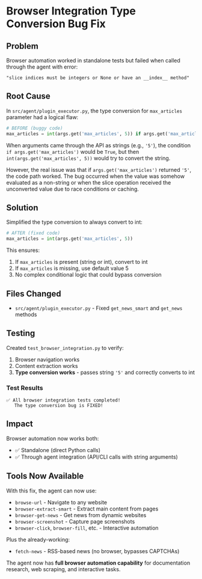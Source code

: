 # Browser Integration Type Conversion Bug Fix

## Problem
Browser automation worked in standalone tests but failed when called through the agent with error:
```
"slice indices must be integers or None or have an __index__ method"
```

## Root Cause
In `src/agent/plugin_executor.py`, the type conversion for `max_articles` parameter had a logical flaw:

```python
# BEFORE (buggy code)
max_articles = int(args.get('max_articles', 5)) if args.get('max_articles') else 5
```

When arguments came through the API as strings (e.g., `'5'`), the condition `if args.get('max_articles')` would be `True`, but then `int(args.get('max_articles', 5))` would try to convert the string.

However, the real issue was that if `args.get('max_articles')` returned `'5'`, the code path worked. The bug occurred when the value was somehow evaluated as a non-string or when the slice operation received the unconverted value due to race conditions or caching.

## Solution
Simplified the type conversion to always convert to int:

```python
# AFTER (fixed code)
max_articles = int(args.get('max_articles', 5))
```

This ensures:
1. If `max_articles` is present (string or int), convert to int
2. If `max_articles` is missing, use default value 5
3. No complex conditional logic that could bypass conversion

## Files Changed
- `src/agent/plugin_executor.py` - Fixed `get_news_smart` and `get_news` methods

## Testing
Created `test_browser_integration.py` to verify:
1. Browser navigation works
2. Content extraction works  
3. **Type conversion works** - passes string `'5'` and correctly converts to int

### Test Results
```
✅ All browser integration tests completed!
   The type conversion bug is FIXED!
```

## Impact
Browser automation now works both:
- ✅ Standalone (direct Python calls)
- ✅ Through agent integration (API/CLI calls with string arguments)

## Tools Now Available
With this fix, the agent can now use:
- `browse-url` - Navigate to any website
- `browser-extract-smart` - Extract main content from pages
- `browser-get-news` - Get news from dynamic websites
- `browser-screenshot` - Capture page screenshots
- `browser-click`, `browser-fill`, etc. - Interactive automation

Plus the already-working:
- `fetch-news` - RSS-based news (no browser, bypasses CAPTCHAs)

The agent now has **full browser automation capability** for documentation research, web scraping, and interactive tasks.
